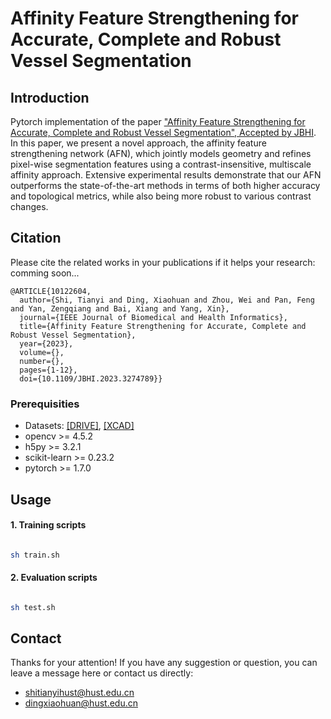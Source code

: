 # Affinity Feature Strengthening for Accurate, Complete and Robust Vessel Segmentation

## Introduction
Pytorch implementation of the paper ["Affinity Feature Strengthening for Accurate, Complete and Robust Vessel Segmentation", Accepted by JBHI]().  In this paper, we present a novel approach, the affinity feature strengthening network (AFN), which jointly models geometry and refines pixel-wise segmentation features using a contrast-insensitive, multiscale affinity approach. Extensive experimental results demonstrate that our AFN outperforms the state-of-the-art methods in terms of both higher accuracy and topological metrics, while also being more robust to various contrast changes.

## Citation
Please cite the related works in your publications if it helps your research:
comming soon...

```
@ARTICLE{10122604,
  author={Shi, Tianyi and Ding, Xiaohuan and Zhou, Wei and Pan, Feng and Yan, Zengqiang and Bai, Xiang and Yang, Xin},
  journal={IEEE Journal of Biomedical and Health Informatics}, 
  title={Affinity Feature Strengthening for Accurate, Complete and Robust Vessel Segmentation}, 
  year={2023},
  volume={},
  number={},
  pages={1-12},
  doi={10.1109/JBHI.2023.3274789}}
```

### Prerequisities
* Datasets: [[DRIVE]](https://drive.grand-challenge.org/), [[XCAD]](https://cecas.clemson.edu/~ahoover/stare/)
* opencv >= 4.5.2
* h5py >= 3.2.1
* scikit-learn >= 0.23.2
* pytorch >= 1.7.0

## Usage

#### 1. Training scripts

```bash

sh train.sh

```

#### 2. Evaluation scripts

```bash

sh test.sh

```

## Contact

Thanks for your attention!
If you have any suggestion or question, you can leave a message here or contact us directly:
- shitianyihust@hust.edu.cn
- dingxiaohuan@hust.edu.cn